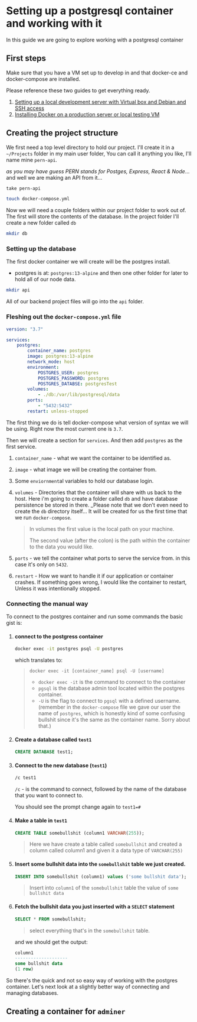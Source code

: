 # Setting up a postgresql container and working with it

In this guide we are going to explore working with a postgresql container

## First steps

Make sure that you have a VM set up to develop in and that docker-ce and docker-compose are installed.

Please reference these two guides to get everything ready.

1.  [Setting up a local development server with Virtual box and Debian and SSH access](01-local-development-server-with-virtualbox.md)
2.  [Installing Docker on a production server or local testing VM](12-Installing-Docker.md)

## Creating the project structure

We first need a top level directory to hold our project. I'll create it in a `~/Projects` folder in my main user folder, You can call it anything you like, I'll name mine `pern-api`.

_as you may have guess PERN stands for Postges, Express, React & Node_... and well we are making an API from it...

```bash
take pern-api

touch docker-compose.yml
```

Now we will need a couple folders within our project folder to work out of. The first will store the contents of the database. In the project folder I'll create a new folder called `db`

```bash
mkdir db
```

### Setting up the database

The first docker container we will create will be the postgres install. 

-   postgres is at: `postgres:13-alpine`
    and then one other folder for later to hold all of our node data.

```bash
mkdir api
```

All of our backend project files will go into the `api` folder. 

### Fleshing out the `docker-compose.yml` file

```yaml
version: "3.7"

services:
    postgres:
        container_name: postgres
        image: postgres:13-alpine
        network_mode: host
        environment:
            POSTGRES_USER: postgres
            POSTGRES_PASSWORD: postgres
            POSTGRES_DATABSE: postgresTest
        volumes:
            - ./db:/var/lib/postgresql/data
        ports:
            - "5432:5432"
        restart: unless-stopped
```

The first thing we do is tell docker-compose what version of syntax we will be using. Right now the most current one is `3.7`.

Then we will create a section for `services`. And then add `postgres` as the first service.

1.  `container_name`  - what we want the container to be identified as.
2.  `image` - what image we will be creating the container from.
3.  Some `enviornment`al variables to hold our database login.
4.  `volumes` - Directories that the container will share with us back to the host. Here i'm going to create a folder called `db` and have database persistence be stored in there. \_Please note that we don't even need to create the `db` directory itself... It will be created for us the first time that we run `docker-compose`. 

    > In volumes the first value is the local path on your machine.
    >
    > The second value (after the colon) is the path within the container to the data you would like.

5.  `ports` - we tell the container what ports to serve the service from. in this case it's only on `5432`.
6.  `restart` - How we want to handle it if our application or container crashes. If something goes wrong, I would like the container to restart, Unless it was intentionally stopped.

### Connecting the manual way

To connect to the postgres container and run some commands the basic gist is:

1.  #### connect to the postgress container
    ```bash
    docker exec -it postgres psql -U postgres
    ```
    which translates to:
    > `docker exec -it [container_name] psql -U [username]`
    >
    > -   `docker exec -it`  is the command to connect to the container
    > -   `pgsql` is the database admin tool located within the postgres container.
    > -   `-U` is the flag to connect to `pgsql` with a defined username. (remember in the `docker-compose` file we gave our user the name of `postgres`, which is honestly kind of some confusing bullshit since it's the same as the container name. Sorry about that.)
2.  #### Create a database called `test1`
    ```sql
    CREATE DATABASE test1;
    ```
3.  #### Connect to the new database (`test1`)

    ```bash
    /c test1
    ```

    `/c` - is the command to connect, followed by the name of the database that you want to connect to.

    You should see the prompt change again to `test1=#`

4.  #### Make a table in `test1`
    ```sql
    CREATE TABLE somebullshit (column1 VARCHAR(255));
    ```
    > Here we have create a table called `somebullshit` and created a column called column1 and given it a data type of `VARCHAR(255)`
5.  #### Insert some bullshit data into the `somebullshit` table we just created.

    ```sql
    INSERT INTO somebullshit (column1) values ('some bullshit data');
    ```

    > Insert into `column1` of the `somebullshit` table the value of `some bullshit data`

6.  #### Fetch the bullshit data you just inserted with a `SELECT` statement

    ```sql
    SELECT * FROM somebullshit;
    ```

    > select everything that's in the `somebullshit` table.

    and we should get the output:

    ```sql
    column1
    --------------------
    some bullshit data
    (1 row)
    ```

So there's the quick and not so easy way of working with the postgres container. Let's next look at a slightly better way of connecting and managing databases.

## Creating a container for `adminer`

